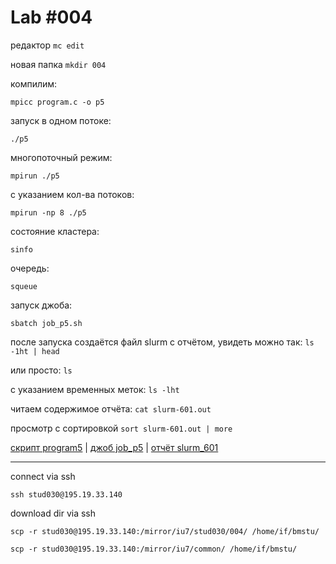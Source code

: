 # Lab #004




редактор
```mc edit```

новая папка
```mkdir 004```

компилим:

```mpicc program.c -o p5```

запуск в одном потоке:

```./p5```

многопоточный режим:

```mpirun ./p5```

с указанием кол-ва потоков:

```mpirun -np 8 ./p5```

состояние кластера:

```sinfo```

очередь:

```squeue```

запуск джоба:

```sbatch job_p5.sh```

после запуска создаётся файл slurm с отчётом, увидеть можно так:
```ls -1ht | head```

или просто: ```ls```

с указанием временных меток:
```ls -lht```

читаем содержимое отчёта:
```cat slurm-601.out```

просмотр с сортировкой
```sort slurm-601.out | more```


[скрипт program5](program5.c) | [джоб job_p5](job_p5.sh) | [отчёт slurm_601](slurm-601.out)


___
connect via ssh

```ssh stud030@195.19.33.140```

download dir via ssh

```scp -r stud030@195.19.33.140:/mirror/iu7/stud030/004/ /home/if/bmstu/```


```scp -r stud030@195.19.33.140:/mirror/iu7/common/ /home/if/bmstu/```
